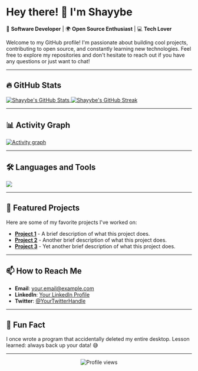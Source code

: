 # Hey there! 👋 I'm Shayybe

🚀 **Software Developer** | 🌍 **Open Source Enthusiast** | 💻 **Tech Lover**

Welcome to my GitHub profile! I'm passionate about building cool projects, contributing to open source, and constantly learning new technologies. Feel free to explore my repositories and don't hesitate to reach out if you have any questions or just want to chat!

---

## 🔥 **GitHub Stats**

<a href="https://github.com/shayybe">
  <img align="center" src="https://github-readme-stats.vercel.app/api?username=shayybe&show_icons=true&theme=radical&hide_border=true" alt="Shayybe's GitHub Stats" />
</a>

<a href="https://github.com/shayybe">
  <img align="center" src="https://github-readme-streak-stats.herokuapp.com/?user=shayybe&theme=radical&hide_border=true" alt="Shayybe's GitHub Streak" />
</a>

---

## 📊 **Activity Graph**

<a href="https://github.com/ashutosh00710/github-readme-activity-graph">
  <img src="https://github-readme-activity-graph.vercel.app/graph?username=shayybe&theme=xcode&hide_border=true" alt="Activity graph">
</a>

---

## 🛠️ **Languages and Tools**

<p align="left">
  <a href="https://skillicons.dev">
    <img src="https://skillicons.dev/icons?i=js,ts,react,nodejs,py,java,html,css,git,github,vscode&theme=dark" />
  </a>
</p>

---

## 🌟 **Featured Projects**

Here are some of my favorite projects I've worked on:

- **[Project 1](https://github.com/shayybe/project1)** - A brief description of what this project does.
- **[Project 2](https://github.com/shayybe/project2)** - Another brief description of what this project does.
- **[Project 3](https://github.com/shayybe/project3)** - Yet another brief description of what this project does.

---

## 📫 **How to Reach Me**

- **Email**: [your.email@example.com](mailto:your.email@example.com)
- **LinkedIn**: [Your LinkedIn Profile](https://www.linkedin.com/in/yourprofile/)
- **Twitter**: [@YourTwitterHandle](https://twitter.com/YourTwitterHandle)

---

## 🎉 **Fun Fact**

I once wrote a program that accidentally deleted my entire desktop. Lesson learned: always back up your data! 😅

---

<p align="center">
  <img src="https://komarev.com/ghpvc/?username=shayybe&label=Profile%20views&color=0e75b6&style=flat" alt="Profile views" />
</p>
